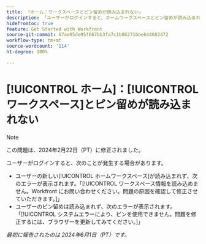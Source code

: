 ```yaml
---
title: 「ホーム：ワークスペースとピン留めが読み込まれない」
description: 「ユーザーがログインすると、ホームワークスペースとピン留めが読み込まれず、エラーメッセージが表示されます。」
hidefromtoc: true
feature: Get Started with Workfront
source-git-commit: 67ae05de95f667bb3fa7c1b06271bbe644682472
workflow-type: tm+mt
source-wordcount: '114'
ht-degree: 100%

---
```



# [!UICONTROL ホーム]：[!UICONTROL ワークスペース]とピン留めが読み込まれない

>[!NOTE]
>
>この問題は、2024年2月22日（PT）に修正されました。

ユーザーがログインすると、次のことが発生する場合があります。

* ユーザーの新しい[!UICONTROL ホームワークスペース]が読み込まれず、次のエラーが表示されます。「[!UICONTROL ワークスペース情報を読み込めません。Workfront にお問い合わせください。問題の原因を確認して修正させていただきます。]」
* ユーザーのピン留めは読み込まれず、次のエラーが表示されます。「[!UICONTROL システムエラーにより、ピンを使用できません。問題を修正するには、ブラウザーを更新してみてください。]」

_最初に報告されたのは 2024年6月1日（PT）です。_
